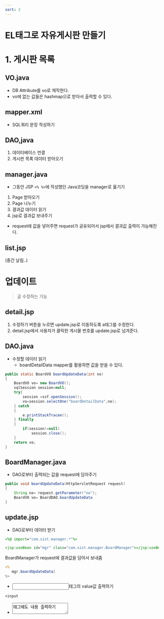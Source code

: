 ```yaml
---
sort: 2
---
```


# EL태그로 자유게시판 만들기

# 1. 게시판 목록

## VO.java 
- DB Attribute를 vo로 제작한다.
- vo에 없는 값들은 hashmap으로 받아서 출력할 수 있다.

## mapper.xml 
- SQL쿼리 문장 작성하기

## DAO,java 
1. 데이터베이스 연결
2. 게시판 목록 데이터 받아오기

## manager.java
- 그동안 JSP ```<% %>```에 작성했던 Java코딩을 manager로 옮기기
1. Page 받아오기
2. Page 나누기
3. 결과값 데이터 읽기
4. jsp로 결과값 보내주기
- request에 값을 넣어주면 request가 공유되어서 jsp에서 결과값 출력이 가능해진다.

## list.jsp



(중간 날림..)



# 업데이트
> 글 수정하는 기능

## detail.jsp
1. 수정하기 버튼을 누르면 update.jsp로 이동하도록 a태그를 수정한다.
2. detail.jsp에서 사용자가 클릭한 게시물 번호를 update.jsp로 넘겨준다.

## DAO.java
- 수정할 데이터 읽기
  - boardDetailData mapper를 활용하면 값을 받을 수 있다.
```java
public static BoardVO boardUpdateData(int no)
{
    BoardVO vo= new BoardVO();
    sqlSession session=null;
    try{
        session =ssf.openSession();
        vo=session.selectOne("boardDetailData",no);
    } catch
    {
        e.printStackTracee();
    } finally
    {
        if(session!=null)
            session.close();
    }
    return vo;
}
```
## BoardManager.java
- DAO로부터 출력되는 값을 request에 담아주기
```java
public void boardUpdateData(HttpServletRequest request)
{
    String no= request.getParameter("no");
    BoardVO vo= BoardDAO.boardUpdateData
}
```

## update.jsp

- DAO로부터 데이터 받기
```jsp
<%@ import="com.sist.manager.*"%>
```

```jsp
<jsp:useBean id="mgr" class="com.sist.manager.BoardManager"></jsp:useBean>
```
BoardManager가 request에 결과값을 담아서 보내줌
```jsp
<%
   mgr.boardUpdateData(
%>
```
- <input>태그의 value값 출력하기
```jsp
<input
```
- <textarea>태그에도 내용 출력하기

## update_ok.jsp
- [manager.java] import하기
- mgr객체 메모리 할당하기
```jsp
<jsp:useBean id="mgr" class="com.sist.manager.BoardManager"/>
```
- ```BoardManager mgr=new BoardManager()```의 자바 코딩을 JSP태그로 바꾼 것이다.
- BoardManager로 request로 전송하면 처리해서 결과값을 JSP로 전송해서 요청한 결과의 출력만 담당하는 것이 JSP(View)의 역할이다. 이 부분을 프리젠테이션 로직이라고 한다. 
- Java로 처리하는 것은 Model이며, 비지니스로직이라고 한다. Manager,DAO,VO 등이 모두 객체 모델이다. 
- View와 Model을 연결하는 객체가 바로 Controller이다. 

## BoardManager.java
- 실제 수정하기
  - 한글로 변환하기
  - 사용자가 보내준 데이터 받기 
  - 받은 데이터 BoardVO에 묶어서 BoardDAO로 전송하면 오라클에서 수정하면 됨
```java
public void boardUpdate(HttpServletRequest request)
{
    try
    {
        request.setCharacterEncoding("utf-8");
        String no = request.getParameter("no");
        String name = request.getParameter("name");
        String subject = request.getParameter("subject");
        String content = request.getParameter("content");
        String pwd = request.getParameter("pwd");
        
        BoardVO vo=new BoardVO();
        vo.setNo();

    }
}
```

## mapper.xml
- 비밀번호 가져오기
```xml
<select id="boardGetPassword" resultType="string" parameterType="int">
    SELECT pwd FROM freeboard
    WHERE no=#{no}
</select>
```
- 비밀번호 가져오기
```xml
<update id="boardUpdate" parameterType="BoardVO">
    UPDATE freeboard SET
    name=#{name},
    subject=#{subject}
    content=
    WHERE no=#{no}
</update>
```

## BoardDAO.java
- 비밀번호 확인해서 수정한 결과 처리하기
```

(중간 날림...)


# Delete

## delete.jsp
- 화면 출력 디자인 잡기
- 





- 기타..
- ```${param.no}```는 ```request.getParameter("no")``와 같은 코딩이다.
- ```String no=${param.no}```는 ```String no=out.println()```과 같은 코딩이므로 사용이 불가하다
- EL은 출력할때만 사용할 수 있다.

